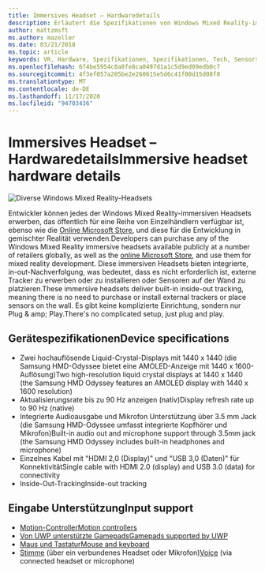 ```yaml
---
title: Immersives Headset – Hardwaredetails
description: Erläutert die Spezifikationen von Windows Mixed Reality-immersiven Headsets, die VR mit der in-out-Nachverfolgung bereitstellt (keine externe Einrichtung erforderlich).
author: mattzmsft
ms.author: mazeller
ms.date: 03/21/2018
ms.topic: article
keywords: VR, Hardware, Spezifikationen, Spezifikationen, Tech, Sensors, Optik, Display, Mixed Reality-Headset, Virtual Reality-Headset, was ist Virtual Reality, immersive Headsets
ms.openlocfilehash: 6f4be5954c8a8fe8ca0497d1a1c5d9ed09edb0c7
ms.sourcegitcommit: 4f3ef057a285be2e260615e5d6c41f00d15d08f8
ms.translationtype: MT
ms.contentlocale: de-DE
ms.lasthandoff: 11/17/2020
ms.locfileid: "94703436"
---
```

# <a name="immersive-headset-hardware-details"></a><span data-ttu-id="74733-104">Immersives Headset – Hardwaredetails</span><span class="sxs-lookup"><span data-stu-id="74733-104">Immersive headset hardware details</span></span>

![Diverse Windows Mixed Reality-Headsets](images/MR-headsets.png)

<span data-ttu-id="74733-106">Entwickler können jedes der Windows Mixed Reality-immersiven Headsets erwerben, das öffentlich für eine Reihe von Einzelhändlern verfügbar ist, ebenso wie die [Online Microsoft Store](https://www.microsoft.com/store/collections/VRandMixedrealityheadsets), und diese für die Entwicklung in gemischter Realität verwenden.</span><span class="sxs-lookup"><span data-stu-id="74733-106">Developers can purchase any of the Windows Mixed Reality immersive headsets available publicly at a number of retailers globally, as well as the [online Microsoft Store](https://www.microsoft.com/store/collections/VRandMixedrealityheadsets), and use them for mixed reality development.</span></span> <span data-ttu-id="74733-107">Diese immersiven Headsets bieten integrierte, in-out-Nachverfolgung, was bedeutet, dass es nicht erforderlich ist, externe Tracker zu erwerben oder zu installieren oder Sensoren auf der Wand zu platzieren.</span><span class="sxs-lookup"><span data-stu-id="74733-107">These immersive headsets deliver built-in inside-out tracking, meaning there is no need to purchase or install external trackers or place sensors on the wall.</span></span> <span data-ttu-id="74733-108">Es gibt keine komplizierte Einrichtung, sondern nur Plug & amp; Play.</span><span class="sxs-lookup"><span data-stu-id="74733-108">There's no complicated setup, just plug and play.</span></span>

## <a name="device-specifications"></a><span data-ttu-id="74733-109">Gerätespezifikationen</span><span class="sxs-lookup"><span data-stu-id="74733-109">Device specifications</span></span>
* <span data-ttu-id="74733-110">Zwei hochauflösende Liquid-Crystal-Displays mit 1440 x 1440 (die Samsung HMD-Odyssee bietet eine AMOLED-Anzeige mit 1440 x 1600-Auflösung)</span><span class="sxs-lookup"><span data-stu-id="74733-110">Two high-resolution liquid crystal displays at 1440 x 1440 (the Samsung HMD Odyssey features an AMOLED display with 1440 x 1600 resolution)</span></span>
* <span data-ttu-id="74733-111">Aktualisierungsrate bis zu 90 Hz anzeigen (nativ)</span><span class="sxs-lookup"><span data-stu-id="74733-111">Display refresh rate up to 90 Hz (native)</span></span>
* <span data-ttu-id="74733-112">Integrierte Audioausgabe und Mikrofon Unterstützung über 3.5 mm Jack (die Samsung HMD-Odyssee umfasst integrierte Kopfhörer und Mikrofon)</span><span class="sxs-lookup"><span data-stu-id="74733-112">Built-in audio out and microphone support through 3.5mm jack (the Samsung HMD Odyssey includes built-in headphones and microphone)</span></span>
* <span data-ttu-id="74733-113">Einzelnes Kabel mit "HDMI 2,0 (Display)" und "USB 3,0 (Daten)" für Konnektivität</span><span class="sxs-lookup"><span data-stu-id="74733-113">Single cable with HDMI 2.0 (display) and USB 3.0 (data) for connectivity</span></span>
* <span data-ttu-id="74733-114">Inside-Out-Tracking</span><span class="sxs-lookup"><span data-stu-id="74733-114">Inside-out tracking</span></span>

## <a name="input-support"></a><span data-ttu-id="74733-115">Eingabe Unterstützung</span><span class="sxs-lookup"><span data-stu-id="74733-115">Input support</span></span>
* [<span data-ttu-id="74733-116">Motion-Controller</span><span class="sxs-lookup"><span data-stu-id="74733-116">Motion controllers</span></span>](../design/motion-controllers.md)
* [<span data-ttu-id="74733-117">Von UWP unterstützte Gamepads</span><span class="sxs-lookup"><span data-stu-id="74733-117">Gamepads supported by UWP</span></span>](hardware-accessories.md)
* [<span data-ttu-id="74733-118">Maus und Tastatur</span><span class="sxs-lookup"><span data-stu-id="74733-118">Mouse and keyboard</span></span>](hardware-accessories.md)
* <span data-ttu-id="74733-119">[Stimme](../design/voice-input.md) (über ein verbundenes Headset oder Mikrofon)</span><span class="sxs-lookup"><span data-stu-id="74733-119">[Voice](../design/voice-input.md) (via connected headset or microphone)</span></span>

